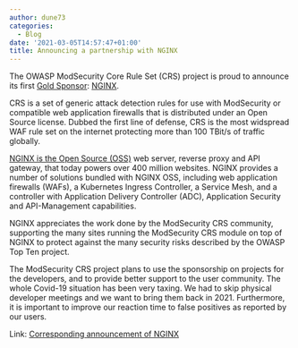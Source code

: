 ```yaml
---
author: dune73
categories:
  - Blog
date: '2021-03-05T14:57:47+01:00'
title: Announcing a partnership with NGINX
---
```



The OWASP ModSecurity Core Rule Set (CRS) project is proud to announce its first [Gold Sponsor](https://www.nginx.com/blog/nginx-announces-sponsorship-owasp-modsecurity-crs): [NGINX](https://nginx.com).

CRS is a set of generic attack detection rules for use with ModSecurity or compatible web application firewalls that is distributed under an Open Source license. Dubbed the first line of defense, CRS is the most widspread WAF rule set on the internet protecting more than 100 TBit/s of traffic globally.

[NGINX is the Open Source (OSS)](https://www.nginx.com/blog/compiling-and-installing-modsecurity-for-open-source-nginx/) web server, reverse proxy and API gateway, that today powers over 400 million websites. NGINX provides a number of solutions bundled with NGINX OSS, including web application firewalls (WAFs), a Kubernetes Ingress Controller, a Service Mesh, and a controller with Application Delivery Controller (ADC), Application Security and API-Management capabilities.

NGINX appreciates the work done by the ModSecurity CRS community, supporting the many sites running the ModSecurity CRS module on top of NGINX to protect against the many security risks described by the OWASP Top Ten project.

The ModSecurity CRS project plans to use the sponsorship on projects for the developers, and to provide better support to the user community. The whole Covid-19 situation has been very taxing. We had to skip physical developer meetings and we want to bring them back in 2021. Furthermore, it is important to improve our reaction time to false positives as reported by our users.

Link: [Corresponding announcement of NGINX](https://www.nginx.com/blog/nginx-announces-sponsorship-owasp-modsecurity-crs)
